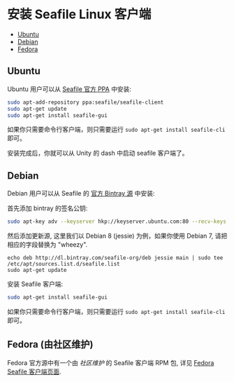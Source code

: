 # 安装 Seafile Linux 客户端

<p><div class="toc">
<ul>
<li><a href="#wiki-ubuntu">Ubuntu</a></li>
<li><a href="#wiki-ubuntu">Debian</a></li>
<li><a href="#wiki-ubuntu">Fedora</a></li>
</ul>
</p>

## <a id="wiki-ubuntu"></a> Ubuntu

Ubuntu 用户可以从 [Seafile 官方 PPA](https://code.launchpad.net/~seafile/+archive/ubuntu/seafile-client) 中安装:

```sh
sudo apt-add-repository ppa:seafile/seafile-client
sudo apt-get update
sudo apt-get install seafile-gui
```

如果你只需要命令行客户端，则只需要运行 `sudo apt-get install seafile-cli` 即可。

安装完成后，你就可以从 Unity 的 dash 中启动 seafile 客户端了。

## <a id="wiki-debian"></a> Debian

Debian 用户可以从 Seafile 的 [官方 Bintray 源](https://bintray.com/seafile-org/deb/seafile-client) 中安装:

首先添加 bintray 的签名公钥:

```sh
sudo apt-key adv --keyserver hkp://keyserver.ubuntu.com:80 --recv-keys 8756C4F765C9AC3CB6B85D62379CE192D401AB61
```

然后添加更新源, 这里我们以 Debian 8 (jessie) 为例，如果你使用 Debian 7, 请把相应的字段替换为 "wheezy".

```
echo deb http://dl.bintray.com/seafile-org/deb jessie main | sudo tee /etc/apt/sources.list.d/seafile.list
sudo apt-get update
```

安装 Seafile 客户端:

```sh
sudo apt-get install seafile-gui
```

如果你只需要命令行客户端，则只需要运行 `sudo apt-get install seafile-cli` 即可。

## <a id="wiki-fedora"></a> Fedora (由社区维护)

Fedora 官方源中有一个由 *社区维护* 的 Seafile 客户端 RPM 包, 详见 [Fedora Seafile 客户端页面](https://admin.fedoraproject.org/pkgdb/package/rpms/seafile/).
